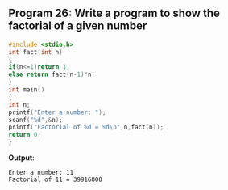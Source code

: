 ## Program 26: Write a program to show the factorial of a given number
```c
#include <stdio.h>
int fact(int n)
{
if(n<=1)return 1;
else return fact(n-1)*n;
}
int main()
{
int n;
printf("Enter a number: ");
scanf("%d",&n);
printf("Factorial of %d = %d\n",n,fact(n));
return 0;
}
```
**Output**:
```
Enter a number: 11
Factorial of 11 = 39916800
 ```

